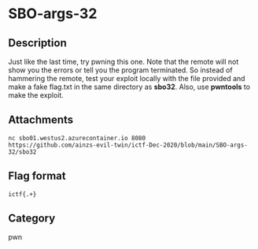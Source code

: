 # SBO-args-32

## Description

Just like the last time, try pwning this one. Note that the remote will not show you the errors or tell you the program terminated. So instead of hammering the remote, test your exploit locally with the file provided and make a fake flag.txt in the same directory as **sbo32**. Also, use **pwntools** to make the exploit.

## Attachments

`nc sbo01.westus2.azurecontainer.io 8080`  
`https://github.com/ainzs-evil-twin/ictf-Dec-2020/blob/main/SBO-args-32/sbo32`  

## Flag format

`ictf{.+}`

## Category

pwn
